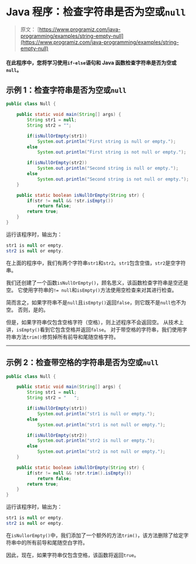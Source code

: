# Java 程序：检查字符串是否为空或`null`

> 原文： [https://www.programiz.com/java-programming/examples/string-empty-null](https://www.programiz.com/java-programming/examples/string-empty-null)

#### 在此程序中，您将学习使用`if-else`语句和 Java 函数检查字符串是否为空或`null`。

## 示例 1：检查字符串是否为空或`null`

```java
public class Null {

    public static void main(String[] args) {
        String str1 = null;
        String str2 = "";

        if(isNullOrEmpty(str1))
            System.out.println("First string is null or empty.");
        else
            System.out.println("First string is not null or empty.");

        if(isNullOrEmpty(str2))
            System.out.println("Second string is null or empty.");
        else
            System.out.println("Second string is not null or empty.");
    }

    public static boolean isNullOrEmpty(String str) {
        if(str != null && !str.isEmpty())
            return false;
        return true;
    }
}
```

运行该程序时，输出为：

```java
str1 is null or empty.
str2 is null or empty.
```

在上面的程序中，我们有两个字符串`str1`和`str2`。`str1`包含空值，`str2`是空字符串。

我们还创建了一个函数`isNullOrEmpty()`，顾名思义，该函数检查字符串是空还是空。 它使用字符串的`!= null`和`isEmpty()`方法使用空检查来对其进行检查。

简而言之，如果字符串不是`null`且`isEmpty()`返回`false`，则它既不是`null`也不为空。 否则，是的。

但是，如果字符串仅包含空格字符（空格），则上述程序不会返回空。 从技术上讲，`isEmpty()`看到它包含空格并返回`false`。 对于带空格的字符串，我们使用字符串方法`trim()`修剪掉所有前导和尾随空格字符。

* * *

## 示例 2：检查带空格的字符串是否为空或`null`

```java
public class Null {

    public static void main(String[] args) {
        String str1 = null;
        String str2 = "   ";

        if(isNullOrEmpty(str1))
            System.out.println("str1 is null or empty.");
        else
            System.out.println("str1 is not null or empty.");

        if(isNullOrEmpty(str2))
            System.out.println("str2 is null or empty.");
        else
            System.out.println("str2 is not null or empty.");
    }

    public static boolean isNullOrEmpty(String str) {
        if(str != null && !str.trim().isEmpty())
            return false;
        return true;
    }
}
```

运行该程序时，输出为：

```java
str1 is null or empty.
str2 is null or empty.
```

在`isNullorEmpty()`中，我们添加了一个额外的方法`trim()`，该方法删除了给定字符串中的所有前导和尾随空白字符。

因此，现在，如果字符串仅包含空格，该函数将返回`true`。